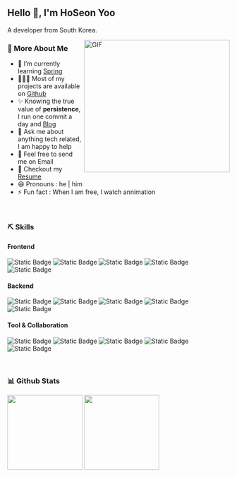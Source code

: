 ## Hello 👋, I'm HoSeon Yoo 
A developer from South Korea.

<img align="right" alt="GIF" src="https://media3.giphy.com/media/qgQUggAC3Pfv687qPC/giphy.gif?cid=ecf05e47ol9ha0xuv81zi6hq0ktl1qedszsu67dq263edjgf&ep=v1_gifs_search&rid=giphy.gif&ct=g" width="330" height="300"/>

### 🧐 More About Me
- 🌱&nbsp;I’m currently learning [Spring](https://spring.io/)
- 👨🏻‍💻&nbsp;Most of my projects are available on [Github](https://github.com/hsyoodev?tab=repositories)
- ✨&nbsp;Knowing the true value of **persistence**, I run one commit a day and [Blog](https://velog.io/@hsyoodev)
- 💬&nbsp;Ask me about anything tech related, I am happy to help
- 💌&nbsp;Feel free to send me on Email
- 📝&nbsp;Checkout my [Resume](https://incredible-meeting-d9c.notion.site/PROFILE-b9a8a32f93684090bbd80e513a099b76?pvs=4)
- 😄&nbsp;Pronouns : he | him
- ⚡&nbsp;Fun fact : When I am free, I watch annimation

<br/>

### ⛏️ Skills
#### Frontend
![Static Badge](https://img.shields.io/badge/-html5-%23E34F26?style=for-the-badge&logo=html5&logoColor=white)
![Static Badge](https://img.shields.io/badge/-css3-%231572B6?style=for-the-badge&logo=css3&logoColor=white)
![Static Badge](https://img.shields.io/badge/-javascript-%23F7DF1E?style=for-the-badge&logo=javascript&logoColor=white)
![Static Badge](https://img.shields.io/badge/-react-%2361DAFB?style=for-the-badge&logo=react&logoColor=white)
![Static Badge](https://img.shields.io/badge/-bootstrap-%237952B3?style=for-the-badge&logo=bootstrap&logoColor=white)
#### Backend
![Static Badge](https://img.shields.io/badge/-java-%23007396?style=for-the-badge&logo=java&logoColor=white)
![Static Badge](https://img.shields.io/badge/-spring-%236DB33F?style=for-the-badge&logo=spring&logoColor=white)
![Static Badge](https://img.shields.io/badge/-spring%20boot-%236DB33F?style=for-the-badge&logo=springboot&logoColor=white)
![Static Badge](https://img.shields.io/badge/-mysql-%234479A1?style=for-the-badge&logo=mysql&logoColor=white)
![Static Badge](https://img.shields.io/badge/-oracle-%23F80000?style=for-the-badge&logo=oracle&logoColor=white)

#### Tool & Collaboration
![Static Badge](https://img.shields.io/badge/-intellij-%23000000?style=for-the-badge&logo=intellijidea&logoColor=white)
![Static Badge](https://img.shields.io/badge/-eclipse-%232C2255?style=for-the-badge&logo=eclipseide&logoColor=white)
![Static Badge](https://img.shields.io/badge/-visual%20studio%20code-%23007ACC?style=for-the-badge&logo=visualstudiocode&logoColor=white)
![Static Badge](https://img.shields.io/badge/-git-%23F05032?style=for-the-badge&logo=git&logoColor=white)
![Static Badge](https://img.shields.io/badge/-github-%23181717?style=for-the-badge&logo=github&logoColor=white)

<br />

### 📊 Github Stats
<div>
  <img height="170" src="https://github-readme-stats.vercel.app/api?username=hsyoodev"/>
  <img height="170" src="https://github-readme-stats.vercel.app/api/top-langs?username=hsyoodev&layout=compact"/>
</div>
